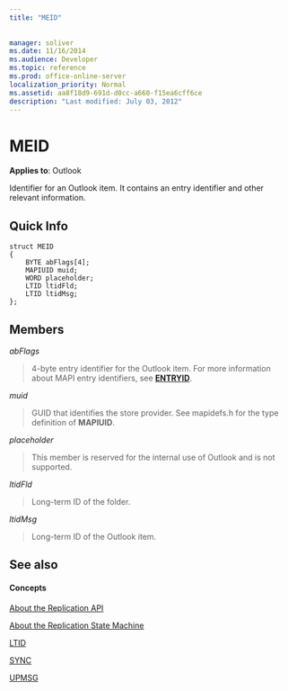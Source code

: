 ```yaml
---
title: "MEID"
 
 
manager: soliver
ms.date: 11/16/2014
ms.audience: Developer
ms.topic: reference
ms.prod: office-online-server
localization_priority: Normal
ms.assetid: aa8f18d9-691d-d0cc-a660-f15ea6cff6ce
description: "Last modified: July 03, 2012"
---
```


# MEID

 
  
**Applies to**: Outlook 
  
Identifier for an Outlook item. It contains an entry identifier and other relevant information.
  
## Quick Info

```
struct MEID 
{ 
    BYTE abFlags[4]; 
    MAPIUID muid; 
    WORD placeholder; 
    LTID ltidFld; 
    LTID ltidMsg; 
};
```

## Members

 _abFlags_
  
> 4-byte entry identifier for the Outlook item. For more information about MAPI entry identifiers, see **[ENTRYID](entryid.md)**. 
    
 _muid_
  
> GUID that identifies the store provider. See mapidefs.h for the type definition of **MAPIUID**. 
    
 _placeholder_
  
> This member is reserved for the internal use of Outlook and is not supported.
    
 _ltidFld_
  
> Long-term ID of the folder.
    
 _ltidMsg_
  
> Long-term ID of the Outlook item.
    
## See also

#### Concepts

[About the Replication API](about-the-replication-api.md)
  
[About the Replication State Machine](about-the-replication-state-machine.md)
  
[LTID](ltid.md)
  
[SYNC](sync.md)
  
[UPMSG](upmsg.md)

